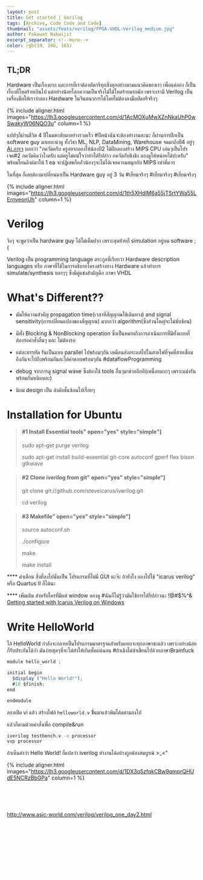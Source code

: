```yaml
---
layout: post
title: Get started | Verilog
tags: [Archive, Code Code and Code]
thumbnail: "assets/feats/verilog/FPGA-VHDL-Verilog_medium.jpg"
author: Pakawat Nakwijit
excerpt_separator: <!--more-->
color: rgb(19, 196, 165)
---
```


## TL;DR
Hardware เป็นเรื่องยาก และการที่เราต้องบัดกรีทุกสิ่งทุกอย่างตามแนวคิดของเรา เพื่อแค่ลอง ก็เป็นเรื่องที่โหดร้ายเกินไป แต่อย่างน้อยโลกความเป็นจริงไม่ได้โหดร้ายมากนัก เพราะเรามี Verilog เป็นเครื่องมือให้เราจำลอง Hardware ในจินตนาการได้โดยไม่ต้องลงมือบัดกรีจริงๆ
<!--more-->

{% include aligner.html images="https://lh3.googleusercontent.com/d/1AcMOXuMwXZnNkaUhP0wSwakyW06NQO3u" column=1 %}

แปปๆก็ผ่านชีวิต 4 ปีในมหาลัยมาอย่างรวดเร็ว <span class="tag-en">#ปีหน้าฉันจะต้องทำงานละนะ</span> ก็ผ่านการฝึกเป็น software guy มาเยอะน่าดู ทั้งวิชา ML, NLP, DataMining, Warehouse จนมาถึงปี4 อยู่ๆ [Aj.ภารุจ](cpe.ku.ac.th/~paruj/) บอกว่า "ภควัตครับ ครูอยากลองให้น้องปี2 ได้ฝึกลองสร้าง MIPS CPU เล่นๆเป็นโปรเจค#2 ภควัตคิดว่าไงครับ แต่ครูไม่แน่ใจว่าทำได้รึปล่าว ภควัตกับชิงชิง ลองดูให้หน่อยได้ปะครับ" พร้อมโยนลิงค์มาให้ 1 ea จะปฏิเสธก็กลัวน้องๆจะไม่ได้เจอความสนุกกับ MIPS เท่าที่ควร

ในที่สุด ก็เลยต้องมาปลี่ยนมาเป็น Hardware guy อยู่ 3 วัน <span class="tag-en">#เยี่ยมจริงๆ</span> <span class="tag-en">#เยี่ยมจริงๆ</span> <span class="tag-en">#เยี่ยมจริงๆ</span>

{% include aligner.html images="https://lh3.googleusercontent.com/d/1th5XHdlM6a55jTSrtYWa55LErnveonUh" column=1 %}


# Verilog

จิงๆ จะพูดว่าเป็น hardware guy ได้ไม่เต็มปาก เพราะสุดท้ายก็ simulation อยู่บน software ;(

Verilog เป็น programming language ตระกูลที่เรียกว่า Hardware description languages หรือ ภาษาที่ใช้ในการอธิบายโครงสร้างทาง Hardware แล้วทำการ simulate/synthesis บลาๆๆ ซึ่งมีคู่แข่งสำคัญคือ ภาษา VHDL

# What's Different??

* มันให้ความสำคัญ propagation time(เวลาที่สัญญาณใช้เดินทาง) and signal sensitivity(การเปลี่ยนแปลงของสัญญาณ) มากกว่า algorithm(ซึ่งส่วนใหญ่จะไม่ซับซ้อน)

* มีทั้ง Blocking & NonBlocking operation ซึ่งเป็นหมายถึงการดำเนินการที่มีทั้งแบบที่ต้องรอคำสั่งอื่นๆ และ ไม่ต้องรอ

* แต่ละบรรทัด รันเป็นแบบ parallel ไปพร้อมๆกัน เหมือนส่งกระแสไปในสายไฟที่จุดที่สายเชื่อมถึงกันจะไปถึงพร้อมกันละได้คำตอบพร้อมๆกัน <span class="tag-en">#dataflowProgramming</span>

* debug จากการดู signal wave ซึ่งต้องใช้ tools อื่นๆมาช่วยอีกที(เหนื่อยมากๆ เพราะแม่งรันพร้อมกันหนิแหละ)

* นิยม design เป็น ลำดับชั้นซ้อนไปเรื่อยๆ


# Installation for Ubuntu

> #### #1 Install Essential tools" open="yes" style="simple"]
> sudo apt-get purge verilog
> 
> sudo apt-get install build-essential git-core autoconf gperf flex bison gtkwave
> 

> #### #2 Clone iverilog from git" open="yes" style="simple"]
> git clone git://github.com/steveicarus/iverilog.git
> 
> cd verilog

> #### #3 Makefile" open="yes" style="simple"]
> source autoconf.sh
> 
> ./configure
> 
> make
> 
> make install

**** คำเตือน สิ่งที่ลงไปนั่นเป็น โปรแกรมที่ไม่มี GUI นะจ๊ะ ถ้ายังไง ลองไปใช้ "icarus verilog" หรือ Quartus II ก็ได้นะ

**** เพิ่มเติม สำหรับใครที่มีแต่ window ลองดู <span class="tag-en">#ฉันก็ไม่รู้ว่ามันใช้การได้รึปล่าวนะ</span> !@#$%^& [Getting started with Icarus Verilog on Windows](http://codeitdown.com/icarus-verilog-on-windows/)


# Write HelloWorld

ไอ้ HelloWorld กำลังจะกลายเป็นโปรแกรมมาตรฐานสำหรับแทบจะทุกภาษาซะแล้ว เพราะอย่างน้อยก็รับประกันได้ว่า มันง่ายสุดๆที่จะไม่ทำให้เกิดบั๊คแน่นอน <span class="tag-en">#ถ้าเมิงไม่ซ่าเขียนไปด้วยภาษา</span>Brainfuck

```js
module hello_world ;

initial begin
  $display ("Hello World!");
  #10 $finish;
end

endmodule
```

ลองเปิด vi แล้ว สร้างไฟล์ `helloworld.v` ขึ่้นมาแล้วพิมโค้ดตามลงไป

แล้วก็ตามด้วยคำสั่งเพื่อ compile&run

```bash
iverilog testbench.v -o processor
vvp processor
```

ถ้าเห็นคำว่า Hello World! ก็แปลว่า iverilog ทำงานได้อย่างถูกต้องสมบูรณ์ >_<"

{% include aligner.html images="https://lh3.googleusercontent.com/d/1DX3q5zfqkCBw9qmprQHUdE5NCRzBbGPa" column=1 %}

<div style="color:#fff">
ไว้จะมาเขียนต่อ
Sequential statements are placed inside a begin/end block and executed in sequential order within the block. However, the blocks themselves are executed concurrently,

http://www.asic-world.com/verilog/verilog_one_day2.html

The "<=" operator, This is known as a "non-blocking" assignment.แต่ละคำสั่งที่เป็นแบบนี้จะทำงานพร้อมกัน ทำให้ลำดับของคำสั่ง ไม่มีผล flop1 <= flop2; flop2 <= flop1; The other assignment operator, "=", is referred to as a blocking assignment. When "=" assignment is used, for the purposes of logic, the target variable is updated immediately A common convention is to write one moderate sized module per file (or group related tiny modules into a single file) then combine the files of the design together during compilation ------- % iverilog -o my_design -c file_list.txt % vvp my_design --------------
</div>